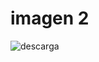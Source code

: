 # imagen 2
![descarga](https://user-images.githubusercontent.com/56943051/68998521-7860cf00-08b3-11ea-8332-f824372770bb.jpg)
